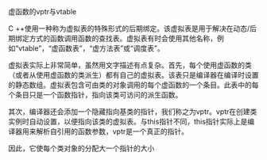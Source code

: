 虚函数的vptr与vtable

C ++使用一种称为虚拟表的特殊形式的后期绑定。该虚拟表是用于解决在动态/后期绑定方式的函数调用函数的查找表。虚拟表有时会使用其他名称，例如“vtable”，“虚函数表”，“虚方法表”或“调度表”。

虚拟表实际上非常简单，虽然用文字描述有点复杂。首先，每个使用虚函数的类（或者从使用虚函数的类派生）都有自己的虚拟表。该表只是编译器在编译时设置的静态数组。虚拟表包含可由类的对象调用的每个虚函数的一个条目。此表中的每个条目只是一个函数指针，指向该类可访问的派生函数。

其次，编译器还会添加一个隐藏指向基类的指针，我们称之为vptr。vptr在创建类实例时自动设置，以便指向该类的虚拟表。与this指针不同，this指针实际上是编译器用来解析自引用的函数参数，vptr是一个真正的指针。

因此，它使每个类对象的分配大一个指针的大小